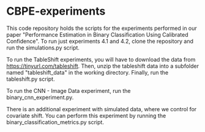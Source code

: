 # CBPE-experiments
This code repository holds the scripts for the experiments performed in our paper "Performance Estimation in Binary Classification Using Calibrated Confidence".
To run just experiments 4.1 and 4.2, clone the repository and run the simulations.py script.

To run the TableShift experiments, you will have to download the data from https://tinyurl.com/tableshift. 
Then, unzip the tableshift data into a subfolder named "tableshift_data" in the working directory. 
Finally, run the tableshift.py script.

To run the CNN - Image Data experiment, run the binary_cnn_experiment.py.

There is an additional experiment with simulated data, where we control for covariate shift.
You can perform this experiment by running the binary_classification_metrics.py script.
